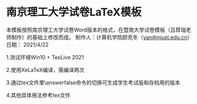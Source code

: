 # 南京理工大学试卷LaTeX模板
本模板按照南京理工大学试卷Word版本的格式，在暨南大学试卷模板（吕荐瑞老师制作）的基础上修改而成。
制作人：计算机学院颜克冬（yan@njust.edu.cn）
日期：  2021/4/22

1.测试环境Win10 + TexLive 2021

2.使用XeLaTeX编译，需编译两次

3.通过tex文件里\answerfalse命令的切换可生成学生考试版和存档用的版本

4.其他具体用法参考tex文件
